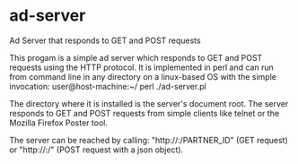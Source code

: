 # ad-server
Ad Server that responds to GET and POST requests

This progam is a simple ad server which responds to GET and POST requests using the HTTP protocol. It is implemented in perl and can run from command line in any directory on a linux-based OS with the simple invocation:
user@host-machine:~/ perl ./ad-server.pl <port>
	
The directory where it is installed is the server's document root. The server responds to GET and POST requests from simple clients like telnet or the Mozilla Firefox Poster tool. 

The server can be reached by calling:
"http://<host>:<port>/PARTNER_ID" (GET request) or "http://<host>:<port>/" (POST request with a json object).

